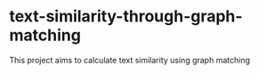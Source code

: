 # text-similarity-through-graph-matching

This project aims to calculate text similarity using graph matching
